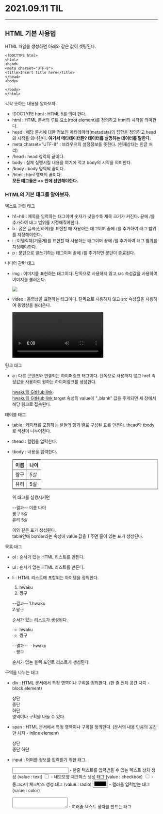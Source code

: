 2021.09.11 TIL
===
---
## HTML 기본 사용법
HTML 파일을 생성하면 아래와 같은 값이 셋팅된다.  

    <!DOCTYPE html>
    <html>
    <head>
    <meta charset="UTF-8">
    <title>Insert title here</title>
    </head>
    <body>
    
    </body>
    </html>
 각각 뜻하는 내용을 알아보자.  
- !DOCTYPE html : HTML 5를 의미 한다.
- html : HTML 문서의 루트 요소(root element)를 정의하고 html의 시작을 의미한다.
- head : 해당 문서에 대한 정보인 메타데이터(metadata)의 집합을 정의하고 head의 시작을 의미한다.
**여기서 메타데이터란? 데이터를 설명하는 데이터를 말한다.**
- meta charset="UTF-8" : 브라우저의 설정정보를 뜻한다. (현재상태는 한글 처리)
- /head : head 영역의 끝이다.
- body : 실제 실행시킬 내용을 여기에 적고 body의 시작을 의미한다.
- /body : body 영역의 끝이다.
- /html : html 영역의 끝이다.  
**모든 태그들은 <> 안에 선언해야한다.**
  
### HTML의 기본 태그를 알아보자.
텍스트 관련 태그
- h1~h6 : 제목을 입력하는 태그이며 숫자가 낮을수록 제목 크기가 커진다. 끝에 /를 추가하여 태그 범위를 지정해줘야한다.
- b : 굵은 글씨(진하게)를 표현할 때 사용하는 태그이며 끝에 /를 추가하여 태그 범위를 지정해야한다.
- i : 이텔릭체(기울게)를 표현할 때 사용하는 태그이며 끝에 /를 추가하여 태그 범위를 지정해야한다.
- p : 문단으로 글쓰기하는 태그이며 끝에 /를 추가하면 문단이 종료된다.
  
미디어 관련 태그
- img : 이미지를 표현하는 태그이다. 단독으로 사용하지 않고 src 속성값을 사용하여 이미지를 불러온다.  
  

    <img src = "images/Hwaku.jpg">
- video : 동영상을 표현하는 태그이다. 단독으로 사용하지 않고 src 속성값을 사용하여 동영상을 불러온다.  
  

    <video src = "video/Hwaku.mp4" controls>  
    여기서 controls 속성 값을 불러오면 동영상을 컨트롤할 수 있다.  
  
링크 태그
- a : 다른 콘텐츠와 연결되는 하이퍼링크 태그이다. 단독으로 사용하지 않고 href 속성값을 사용하여 원하는 하이퍼링크를 생성한다.  
  

    <a href="https://github.com/hwaku"> hwaku의 GitHub link </a>  
    <a href="https://github.com/hwaku" target="_blank"> hwaku의 GitHub link </a> 
    target 속성의 value에 "_blank" 값을 주게되면 새 창에서 해당 링크로 접속된다.  
  
테이블 태그
- table : 데이터를 포함하는 셀들의 행과 열로 구성된 표를 만든다. thead와 tbody로 섹션이 나누어진다.
- thead : 컬럼을 입력한다.
- tbody : 내용을 입력한다.  
  
    
    <table border="1">
    <thead>
      <tr>
        <th>이름</th>
        <th>나이</th>
      </tr>
    </thead>
    <tbody>
      <tr>
        <td>짱구</td>
        <td>5살</td>
      </tr>
      <tr>
        <td>유리</td>
        <td>5살</td>
      </tr>
    </tbody>
    </table>  

    위 태그를 실행시키면  
      
    --결과--
    이름 나이  
    짱구 5살  
    유리 5살  

    이와 같은 표가 생성된다.  
    table안에 border라는 속성에 value 값을 1 주면 줄이 있는 표가 생성된다.
  
목록 태그
- ol : 순서가 있는 HTML 리스트를 만든다.
- ul : 순서가 없는 HTML 리스트를 만든다.
- li : HTML 리스트에 포함되는 아이템을 정의한다.  
  

    <ol>  
      <li> hwaku </li>  
      <li> 짱구 </li>  
    </ol>  
    
    --결과--
    1.hwaku  
    2.짱구    

    순서가 있는 리스트가 생성된다.  
  
    <ul>
      <li> hwaku </li>
      <li> 짱구 </li>
    </ul>
    
    --결과--
    ㆍhwaku  
    ㆍ짱구 

    순서가 없는 블랙 포인트 리스트가 생성된다.  
  
구역을 나누는 태그
- div : HTML 문서에서 특정 영역이나 구획을 정의한다. (한 줄 전체 공간 차지 - block element)  
  

    <div> 상단 </div>  
    <div> 중단 </div>  
    <div> 하단 </div>  
    영역이나 구획을 나눌 수 있다.  
  
- span : HTML 문서에서 특정 영역이나 구획을 정의한다. (문서의 내용 만큼의 공간만 차지 - inline element)  
  

    <span> 상단 </span>  
    <span> 중단 </span>
    <span> 하단 </span>   
  
- input : 어떠한 정보를 입력받기 위한 태그. 
  
  
    <input type="text">  - 한줄 텍스트를 입력받을 수 있는 텍스트 상자 생성 (value : text)
    <input type="checkbox">  - 네모모양 체크박스 생성 태그 (value : checkbox)
    <input type="radio">  - 동그라미 체크박스 생성 태그 (value : radio)
    <input type="color">  - 컬러를 입력받는 태그 (value : color)
    <textarea> </textarea> - 여러줄 텍스트 상자를 만드는 태그